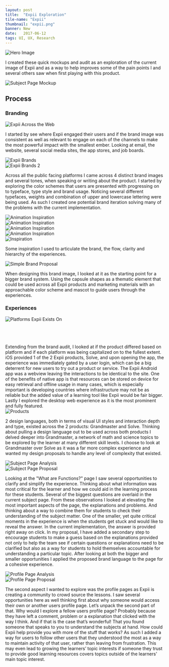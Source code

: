 ```yaml
---
layout: post
title:  "Expii Exploration"
tile-name: "Expii"
thumbnail: "expii.png"
banner: New
date:   2017-06-12
tags: UI, UX, Research
---
```


<div class="image-container"><img src="../img/expii/hero.png" alt="Hero Image"/></div>

I created these quick mockups and audit as an exploration of the current image of Expii and as a way to help improves some of the pain points I and several others saw when first playing with this product. 

<div class="image-container"><img src="../img/expii/functionsMock.png" alt="Subject Page Mockup"/></div>

## Process

### Branding

<div class="image-container"><img src="../img/expii/onTheWeb.png" alt="Expii Across the Web"/></div>

I started by see where Expii engaged their users and if the brand image was consistent as well as relevant to engage on each of the channels to make the most powerful impact with the smallest ember. Looking at email, the website, several social media sites, the app stores, and job boards.

<div class="image-container"><img src="../img/expii/brands.png" alt="Expii Brands"/></div>
<div class="image-container"><img src="../img/expii/brands2.png" alt="Expii Brands 2"/></div>

Across all the public facing platforms I came across 4 distinct brand images and several tones, when speaking or writing about the product. I started by exploring the color schemes that users are presented with progressing on to typeface, type style and brand usage. Noticing several different typefaces, weights and combination of upper and lowercase lettering were being used. As such I created one potential brand iteration solving many of the problems with the current implementation.

<div class="row" style="padding:0px; margin:0px;">
  <div class="image-container small-6 medium-3 column" style="padding:0px; margin:0px;"><img src="../img/expii/actionButton.gif" alt="Animation Inspiration"/></div>
  <div class="image-container small-6 medium-3 column" style="padding:0px; margin:0px;"><img src="../img/expii/funColors.gif" alt="Animation Inspiration"/></div>
  <div class="image-container small-6 medium-3 column" style="padding:0px; margin:0px;"><img src="../img/expii/liquidButton.gif" alt="Animation Inspiration"/></div>
  <div class="image-container small-6 medium-3 column" style="padding:0px; margin:0px;"><img src="../img/expii/iconAnimation.gif" alt="Animation Inspiration"/></div>
</div>
<div class="image-container"><img src="../img/expii/inspiration.png" alt="Inspiration"/></div>

Some inspiration I used to articulate the brand, the flow, clarity and hierarchy of the experiences.

<div class="image-container"><img src="../img/expii/brandProposal.svg" alt="Simple Brand Proposal"/></div>

When designing this brand image, I looked at it as the starting point for a bigger brand system. Using the capsule shapes as a thematic element that could be used across all Expii products and marketing materials with an approachable color scheme and mascot to guide users through the experiences.

### Experiences

<div class="image-container"><img src="../img/expii/platforms.png" alt="Platforms Expii Exists On" style="margin-bottom:70px;"/></div>
Extending from the brand audit, I looked at if the product differed based on platform and if each platform was being capitalized on to the fullest extent. iOS provided 1 of the 2 Expii products, Solve, and upon opening the app, the experience was immediately gated by a user login, which can be a big deterrent for new users to try out a product or service. The Expii Android app was a webview leaving the interactions to be identical to the site. One of the benefits of native app is that resources can be stored on device for easy retrieval and offline usage in many cases, which is especially important is developing countries where infrastructure may not be as reliable but the added value of a learning tool like Expii would be fair bigger. Lastly I explored the desktop web experience as it is the most prominent and fully featured.
 
<div class="image-container"><img src="../img/expii/products.png" alt="Products"/></div>

2 design languages, both in terms of visual UI styles and interaction depth and type, existed across the 2 products: Grandmaster and Solve. Thinking about pulling a design language out to be used across both products I delved deeper into Grandmaster, a network of math and science topics to be explored by the learner at many different skill levels. I choose to look at Grandmaster over Solve as it was a far more complex experience and wanted my design proposals to handle any level of complexity that existed.

<div class="image-container"><img src="../img/expii/subjectAnalysis.png" alt="Subject Page Analysis"/></div>
<div class="image-container"><img src="../img/expii/functionsMock.png" alt="Subject Page Proposal"/></div>

Looking at the "What are Functions?" page I saw several opportunities to clarify and simplify the experience. Thinking about what information was most critical for the learner and how we could aid in the learning process for these students. Several of the biggest questions are overlaid in the current subject page. From these observations I looked at elevating the most important aspects of the page, the explanations and problems. And thinking about a way to combine them for students to check their understanding of the subject matter. One of the smaller, yet quite critical moments in the experience is when the students get stuck and would like to reveal the answer. In the current implementation, the answer is provided right away on click. In my proposal, I have added a secondary step to encourage students to make a guess based on the explanations provided not only to help the team see if certain questions or explanations need to be clarified but also as a way for students to hold themselves accountable for understanding a particular topic. After looking at both the bigger and smaller opportunities I applied the proposed brand language to the page for a cohesive experience.

<div class="image-container"><img src="../img/expii/profileAnalysis.png" alt="Profile Page Analysis"/></div>
<div class="image-container"><img src="../img/expii/profileMock.png" alt="Profile Page Proposal"/></div>

The second aspect I wanted to explore was the profile pages as Expii is creating a community to crowd source the lessons. I saw several opportunities here as well thinking first about why someone would access their own or another users profile page. Let’s unpack the second part of that. Why would I explore a fellow users profile page? Probably because they have left a comment, problem or a explanation that clicked with the way I think. And if that is the case that’s wonderful! That you found someone that speaks to you to understand the subjects at hand. How could Expii help provide you with more of the stuff that works? As such I added a way for users to follow other users that they understood the most as a way to maintain activity of that user, rather than leaving from frustration. This may even lead to growing the learners’ topic interests if someone they trust to provide good learning resources covers topics outside of the learners’ main topic interest.


